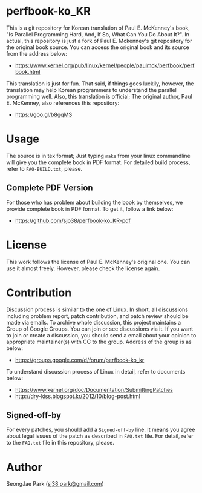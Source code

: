 perfbook-ko_KR
==============

This is a git repository for Korean translation of Paul E. McKenney's book, "Is
Parallel Programming Hard, And, If So, What Can You Do About It?".
In actual, this repository is just a fork of Paul E. Mckenney's git repository
for the original book source.
You can access the original book and its source from the address below:
- https://www.kernel.org/pub/linux/kernel/people/paulmck/perfbook/perfbook.html

This translation is just for fun.
That said, if things goes luckily, however, the translation may help Korean
programmers to understand the parallel programming well.
Also, this translation is official; The original author, Paul E. McKenney, also
references this repository:
- https://goo.gl/b8gqMS


Usage
=====

The source is in tex format;
Just typing `make` from your linux commandline will give you the complete book
in PDF format.  For detailed build process, refer to `FAQ-BUILD.txt`, please.


Complete PDF Version
--------------------

For those who has problem about building the book by themselves, we provide
complete book in PDF format.
To get it, follow a link below:
 - https://github.com/sjp38/perfbook-ko_KR-pdf


License
=======

This work follows the license of Paul E. McKenney's original one.
You can use it almost freely.
However, please check the license again.


Contribution
============

Discussion process is similar to the one of Linux.
In short, all discussions including problem report, patch contribution, and
patch review should be made via emails.
To archive whole discussion, this project maintains a Group of Google Groups.
You can join or see discussions via it.
If you want to join or create a discussion, you should send a email about your
opinion to appropriate maintainer(s) with CC to the group.
Address of the group is as below:
- https://groups.google.com/d/forum/perfbook-ko_kr

To understand discussion process of Linux in detail, refer to documents below:
- https://www.kernel.org/doc/Documentation/SubmittingPatches
- http://dry-kiss.blogspot.kr/2012/10/blog-post.html


Signed-off-by
-------------

For every patches, you should add a `Signed-off-by` line.
It means you agree about legal issues of the patch as described in `FAQ.txt`
file.
For detail, refer to the `FAQ.txt` file in this repository, please.


Author
======

SeongJae Park (sj38.park@gmail.com)
